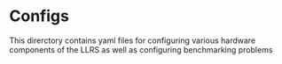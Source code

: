 # Configs

This direrctory contains yaml files for configuring various hardware components of the LLRS as well as configuring benchmarking problems